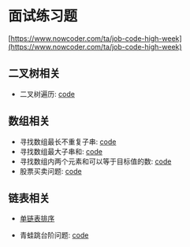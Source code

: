 # 面试练习题
[https://www.nowcoder.com/ta/job-code-high-week](https://www.nowcoder.com/ta/job-code-high-week)

## 二叉树相关
- 二叉树遍历: [code](binaryTree/main.go)

## 数组相关
- 寻找数组最长不重复子串: [code](array/code/subArryLen.go)
- 寻找数组最大子串和: [code](array/code/subArryMaxSum.go)
- 寻找数组内两个元素和可以等于目标值的数: [code](array/code/twoSum.go)
- 股票买卖问题: [code](array/code/shares.go)

## 链表相关
- [单链表排序](LinkList/code/sortLinkList.go)

- 青蛙跳台阶问题: [code](other/code/frogSteps.go)